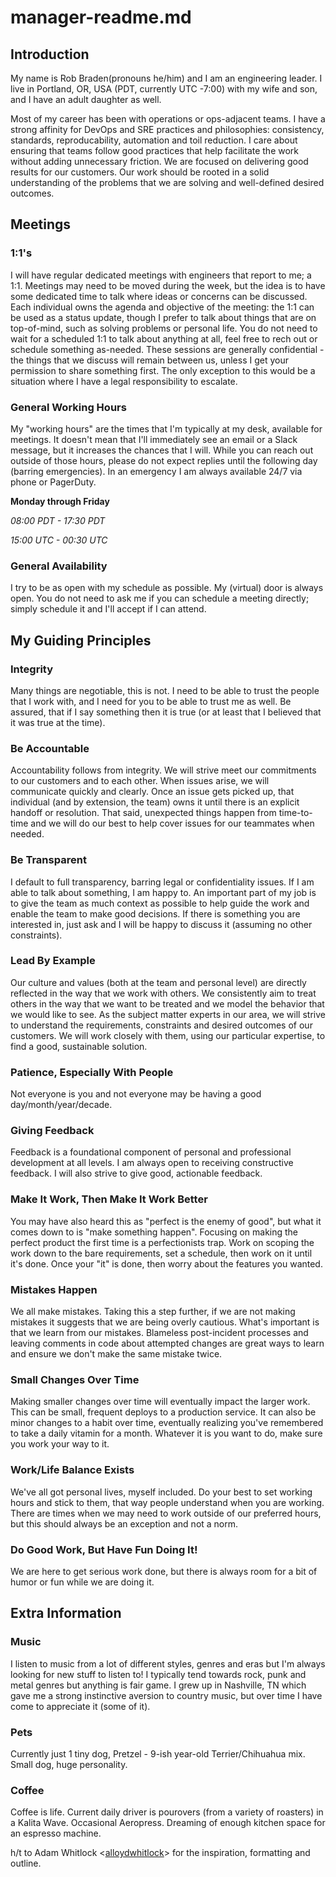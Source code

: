 # manager-readme.md


## Introduction

My name is Rob Braden(pronouns he/him) and I am an engineering leader. I live in Portland, OR, USA (PDT, currently UTC -7:00) with my wife and son, and I have an adult daughter as well. 

Most of my career has been with operations or ops-adjacent teams. I have a strong affinity for DevOps and SRE practices and philosophies: consistency, standards, reproducability, automation and toil reduction. I care about ensuring that teams follow good practices that help facilitate the work without adding unnecessary friction. We are focused on delivering good results for our customers. Our work should be rooted in a solid understanding of the problems that we are solving and well-defined desired outcomes.


## Meetings

### 1:1's
I will have regular dedicated meetings with engineers that report to me; a 1:1. Meetings may need to be moved during the week, but the idea is to have some dedicated time to talk where ideas or concerns can be discussed. Each individual owns the agenda and objective of the meeting: the 1:1 can be used as a status update, though I prefer to talk about things that are on top-of-mind, such as solving problems or personal life. You do not need to wait for a scheduled 1:1 to talk about anything at all, feel free to rech out or schedule something as-needed. These sessions are generally confidential - the things that we discuss will remain between us, unless I get your permission to share something first. The only exception to this would be a situation where I have a legal responsibility to escalate.

### General Working Hours
My "working hours" are the times that I'm typically at my desk, available for meetings. It doesn't mean that I'll immediately see an email or a Slack message, but it increases the chances that I will. While you can reach out outside of those hours, please do not expect replies until the following day (barring emergencies). In an emergency I am always available 24/7 via phone or PagerDuty.

**Monday through Friday**

_08:00 PDT - 17:30 PDT_

_15:00 UTC - 00:30 UTC_

### General Availability
I try to be as open with my schedule as possible. My (virtual) door is always open. You do not need to ask me if you can schedule a meeting directly; simply schedule it and I'll accept if I can attend. 

## My Guiding Principles

### Integrity
Many things are negotiable, this is not. I need to be able to trust the people that I work with, and I need for you to be able to trust me as well. Be assured, that if I say something then it is true (or at least that I believed that it was true at the time).

### Be Accountable
Accountability follows from integrity. We will strive meet our commitments to our customers and to each other. When issues arise, we will communicate quickly and clearly. Once an issue gets picked up, that individual (and by extension, the team) owns it until there is an explicit handoff or resolution. That said, unexpected things happen from time-to-time and we will do our best to help cover issues for our teammates when needed.

### Be Transparent
I default to full transparency, barring legal or confidentiality issues. If I am able to talk about something, I am happy to. An important part of my job is to give the team as much context as possible to help guide the work and enable the team to make good decisions. If there is something you are interested in, just ask and I will be happy to discuss it (assuming no other constraints).

### Lead By Example
Our culture and values (both at the team and personal level) are directly reflected in the way that we work with others. We consistently aim to treat others in the way that we want to be treated and we model the behavior that we would like to see. As the subject matter experts in our area, we will strive to understand the requirements, constraints and desired outcomes of our customers. We will work closely with them, using our particular expertise, to find a good, sustainable solution.

### Patience, Especially With People
Not everyone is you and not everyone may be having a good day/month/year/decade. 

### Giving Feedback 
Feedback is a foundational component of personal and professional development at all levels. I am always open to receiving constructive feedback. I will also strive to give good, actionable feedback.

### Make It Work, Then Make It Work Better
You may have also heard this as "perfect is the enemy of good", but what it comes down to is "make something happen". Focusing on making the perfect product the first time is a perfectionists trap. Work on scoping the work down to the bare requirements, set a schedule, then work on it until it's done. Once your "it" is done, then worry about the features you wanted. 

### Mistakes Happen
We all make mistakes. Taking this a step further, if we are not making mistakes it suggests that we are being overly cautious. What's important is that we learn from our mistakes. Blameless post-incident processes and leaving comments in code about attempted changes are great ways to learn and ensure we don't make the same mistake twice. 

### Small Changes Over Time
Making smaller changes over time will eventually impact the larger work. This can be small, frequent deploys to a production service. It can also be minor changes to a habit over time, eventually realizing you've remembered to take a daily vitamin for a month. Whatever it is you want to do, make sure you work your way to it. 

### Work/Life Balance Exists
We've all got personal lives, myself included. Do your best to set working hours and stick to them, that way people understand when you are working. There are times when we may need to work outside of our preferred hours, but this should always be an exception and not a norm.

### Do Good Work, But Have Fun Doing It!
We are here to get serious work done, but there is always room for a bit of humor or fun while we are doing it.

## Extra Information

### Music
I listen to music from a lot of different styles, genres and eras but I'm always looking for new stuff to listen to! I typically tend towards rock, punk and metal genres but anything is fair game. I grew up in Nashville, TN which gave me a strong instinctive aversion to country music, but over time I have come to appreciate it (some of it). 
### Pets
Currently just 1 tiny dog, Pretzel - 9-ish year-old Terrier/Chihuahua mix. Small dog, huge personality. 

### Coffee
Coffee is life. Current daily driver is pourovers (from a variety of roasters) in a Kalita Wave. Occasional Aeropress. Dreaming of enough kitchen space for an espresso machine.

h/t to Adam Whitlock <[alloydwhitlock](https://github.com/alloydwhitlock)> for the inspiration, formatting and outline.
